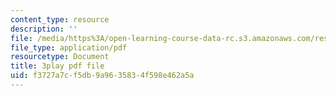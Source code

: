 ```yaml
---
content_type: resource
description: ''
file: /media/https%3A/open-learning-course-data-rc.s3.amazonaws.com/res-10-s95-physics-of-covid-19-transmission-fall-2020/f3727a7cf5db9a9635834f598e462a5a_kmpde1ZIqKA.pdf
file_type: application/pdf
resourcetype: Document
title: 3play pdf file
uid: f3727a7c-f5db-9a96-3583-4f598e462a5a
---
```

